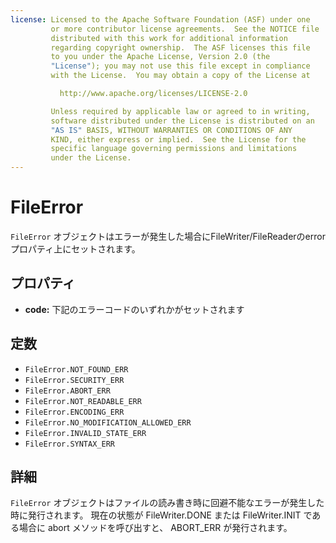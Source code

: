 ```yaml
---
license: Licensed to the Apache Software Foundation (ASF) under one
         or more contributor license agreements.  See the NOTICE file
         distributed with this work for additional information
         regarding copyright ownership.  The ASF licenses this file
         to you under the Apache License, Version 2.0 (the
         "License"); you may not use this file except in compliance
         with the License.  You may obtain a copy of the License at

           http://www.apache.org/licenses/LICENSE-2.0

         Unless required by applicable law or agreed to in writing,
         software distributed under the License is distributed on an
         "AS IS" BASIS, WITHOUT WARRANTIES OR CONDITIONS OF ANY
         KIND, either express or implied.  See the License for the
         specific language governing permissions and limitations
         under the License.
---
```


FileError
========

`FileError` オブジェクトはエラーが発生した場合にFileWriter/FileReaderのerrorプロパティ上にセットされます。 

プロパティ
----------

- __code:__ 下記のエラーコードのいずれかがセットされます

定数
---------

- `FileError.NOT_FOUND_ERR`
- `FileError.SECURITY_ERR`
- `FileError.ABORT_ERR`
- `FileError.NOT_READABLE_ERR`
- `FileError.ENCODING_ERR`
- `FileError.NO_MODIFICATION_ALLOWED_ERR`
- `FileError.INVALID_STATE_ERR`
- `FileError.SYNTAX_ERR`

詳細
-----------

`FileError` オブジェクトはファイルの読み書き時に回避不能なエラーが発生した時に発行されます。
現在の状態が FileWriter.DONE または FileWriter.INIT である場合に abort メソッドを呼び出すと、 ABORT_ERR が発行されます。
